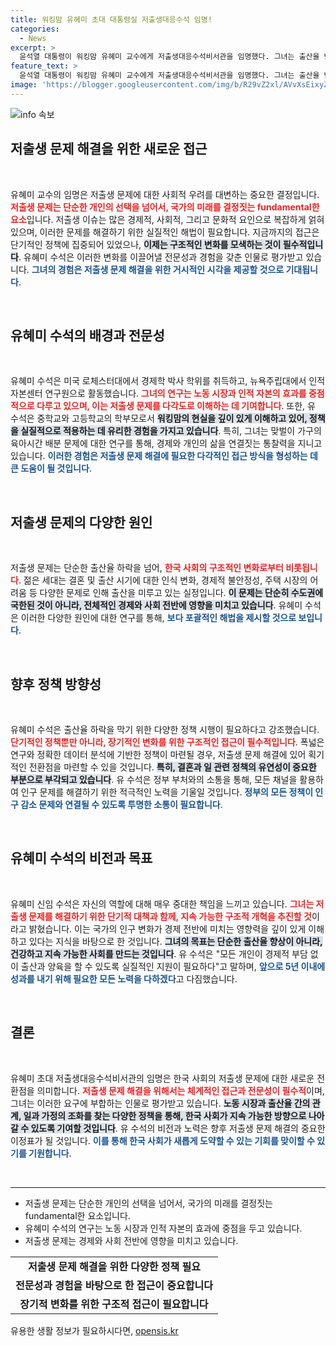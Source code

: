 ```yaml
---
title: 워킹맘 유혜미 초대 대통령실 저출생대응수석 임명!
categories:
  - News
excerpt: >
  윤석열 대통령이 워킹맘 유혜미 교수에게 저출생대응수석비서관을 임명했다. 그녀는 출산율 반등을 목표로 구조적 과제 발굴에 나서며, 정부 부처와 소통해 인구 문제 해결을 위한 혁신적 방안을 제시하겠다고 밝혔다.
feature_text: >
  윤석열 대통령이 워킹맘 유혜미 교수에게 저출생대응수석비서관을 임명했다. 그녀는 출산율 반등을 목표로 구조적 과제 발굴에 나서며, 정부 부처와 소통해 인구 문제 해결을 위한 혁신적 방안을 제시하겠다고 밝혔다.
image: 'https://blogger.googleusercontent.com/img/b/R29vZ2xl/AVvXsEixyZcFfHzMRdzZMjFBmAUKJYCLCGyLL1o632UiGVXcaFdKo_bkvkuCioo0uUKlGfBVcT3P84aROyZIXSBEx3Aw5nCQ3pTgDom1WDC4m8eifvWiAmWEEVb4x6G_l8C0QH225ldMjyaFvpxGEBGNO37VmDTDMHGhJPq73UglMfDca1-0aw/s1600/blogspot.png'
---
```


<p><img src="https://blogger.googleusercontent.com/img/b/R29vZ2xl/AVvXsEixyZcFfHzMRdzZMjFBmAUKJYCLCGyLL1o632UiGVXcaFdKo_bkvkuCioo0uUKlGfBVcT3P84aROyZIXSBEx3Aw5nCQ3pTgDom1WDC4m8eifvWiAmWEEVb4x6G_l8C0QH225ldMjyaFvpxGEBGNO37VmDTDMHGhJPq73UglMfDca1-0aw/s1600/blogspot.png" alt="info 속보" /></p>

<h2 data-ke-size="size26">저출생 문제 해결을 위한 새로운 접근</h2>

<p data-ke-size="size16">&nbsp;</p>

<p>유혜미 교수의 임명은 저출생 문제에 대한 사회적 우려를 대변하는 중요한 결정입니다. <b><span style="color: #ee2323;">저출생 문제는 단순한 개인의 선택을 넘어서, 국가의 미래를 결정짓는 fundamental한 요소</span></b>입니다. 저출생 이슈는 많은 경제적, 사회적, 그리고 문화적 요인으로 복잡하게 얽혀 있으며, 이러한 문제를 해결하기 위한 실질적인 해법이 필요합니다. 지금까지의 접근은 단기적인 정책에 집중되어 있었으나, <b><span style="background-color: #21538527;">이제는 구조적인 변화를 모색하는 것이 필수적입니다</span></b>. 유혜미 수석은 이러한 변화를 이끌어낼 전문성과 경험을 갖춘 인물로 평가받고 있습니다. <b><span style="color: #1a5490;">그녀의 경험은 저출생 문제 해결을 위한 거시적인 시각을 제공할 것으로 기대됩니다</span></b>.</p>

<p data-ke-size="size16">&nbsp;</p>

<h2 data-ke-size="size26">유혜미 수석의 배경과 전문성</h2>

<p data-ke-size="size16">&nbsp;</p>

<p>유혜미 수석은 미국 로체스터대에서 경제학 박사 학위를 취득하고, 뉴욕주립대에서 인적자본센터 연구원으로 활동했습니다. <b><span style="color: #ee2323;">그녀의 연구는 노동 시장과 인적 자본의 효과를 중점적으로 다루고 있으며, 이는 저출생 문제를 다각도로 이해하는 데 기여합니다</span></b>. 또한, 유 수석은 중학교와 고등학교의 학부모로서 <b><span style="background-color: #21538527;">워킹맘의 현실을 깊이 있게 이해하고 있어, 정책을 실질적으로 적용하는 데 유리한 경험을 가지고 있습니다</span></b>. 특히, 그녀는 맞벌이 가구의 육아시간 배분 문제에 대한 연구를 통해, 경제와 개인의 삶을 연결짓는 통찰력을 지니고 있습니다. <b><span style="color: #1a5490;">이러한 경험은 저출생 문제 해결에 필요한 다각적인 접근 방식을 형성하는 데 큰 도움이 될 것입니다</span></b>.</p>

<p data-ke-size="size16">&nbsp;</p>

<h2 data-ke-size="size26">저출생 문제의 다양한 원인</h2>

<p data-ke-size="size16">&nbsp;</p>

<p>저출생 문제는 단순한 출산율 하락을 넘어, <b><span style="color: #ee2323;">한국 사회의 구조적인 변화로부터 비롯됩니다</span></b>. 젊은 세대는 결혼 및 출산 시기에 대한 인식 변화, 경제적 불안정성, 주택 시장의 어려움 등 다양한 문제로 인해 출산을 미루고 있는 실정입니다. <b><span style="background-color: #21538527;">이 문제는 단순히 수도권에 국한된 것이 아니라, 전체적인 경제와 사회 전반에 영향을 미치고 있습니다</span></b>. 유혜미 수석은 이러한 다양한 원인에 대한 연구를 통해, <b><span style="color: #1a5490;">보다 포괄적인 해법을 제시할 것으로 보입니다</span></b>.</p>

<p data-ke-size="size16">&nbsp;</p>

<h2 data-ke-size="size26">향후 정책 방향성</h2>

<p data-ke-size="size16">&nbsp;</p>

<p>유혜미 수석은 출산율 하락을 막기 위한 다양한 정책 시행이 필요하다고 강조했습니다. <b><span style="color: #ee2323;">단기적인 정책뿐만 아니라, 장기적인 변화를 위한 구조적인 접근이 필수적입니다</span></b>. 폭넓은 연구와 정확한 데이터 분석에 기반한 정책이 마련될 경우, 저출생 문제 해결에 있어 획기적인 전환점을 마련할 수 있을 것입니다. <b><span style="background-color: #21538527;">특히, 결혼과 일 관련 정책의 유연성이 중요한 부분으로 부각되고 있습니다</span></b>. 유 수석은 정부 부처와의 소통을 통해, 모든 채널을 활용하여 인구 문제를 해결하기 위한 적극적인 노력을 기울일 것입니다. <b><span style="color: #1a5490;">정부의 모든 정책이 인구 감소 문제와 연결될 수 있도록 투명한 소통이 필요합니다</span></b>.</p>

<p data-ke-size="size16">&nbsp;</p>

<h2 data-ke-size="size26">유혜미 수석의 비전과 목표</h2>

<p data-ke-size="size16">&nbsp;</p>

<p>유혜미 신임 수석은 자신의 역할에 대해 매우 중대한 책임을 느끼고 있습니다. <b><span style="color: #ee2323;">그녀는 저출생 문제를 해결하기 위한 단기적 대책과 함께, 지속 가능한 구조적 개혁을 추진할 것</span></b>이라고 밝혔습니다. 이는 국가의 인구 변화가 경제 전반에 미치는 영향력을 깊이 있게 이해하고 있다는 지식을 바탕으로 한 것입니다. <b><span style="background-color: #21538527;">그녀의 목표는 단순한 출산율 향상이 아니라, 건강하고 지속 가능한 사회를 만드는 것입니다</span></b>. 유 수석은 "모든 개인이 경제적 부담 없이 출산과 양육을 할 수 있도록 실질적인 지원이 필요하다"고 말하며, <b><span style="color: #1a5490;">앞으로 5년 이내에 성과를 내기 위해 필요한 모든 노력을 다하겠다</span></b>고 다짐했습니다.</p>

<p data-ke-size="size16">&nbsp;</p>

<h2 data-ke-size="size26">결론</h2>

<p data-ke-size="size16">&nbsp;</p>

<p>유혜미 초대 저출생대응수석비서관의 임명은 한국 사회의 저출생 문제에 대한 새로운 전환점을 의미합니다. <b><span style="color: #ee2323;">저출생 문제 해결을 위해서는 체계적인 접근과 전문성이 필수적</span></b>이며, 그녀는 이러한 요구에 부합하는 인물로 평가받고 있습니다. <b><span style="background-color: #21538527;">노동 시장과 출산율 간의 관계, 일과 가정의 조화를 찾는 다양한 정책을 통해, 한국 사회가 지속 가능한 방향으로 나아갈 수 있도록 기여할 것입니다</span></b>. 유 수석의 비전과 노력은 향후 저출생 문제 해결의 중요한 이정표가 될 것입니다. <b><span style="color: #1a5490;">이를 통해 한국 사회가 새롭게 도약할 수 있는 기회를 맞이할 수 있기를 기원합니다</span></b>.</p>

<p data-ke-size="size16">&nbsp;</p>

<hr/>

<ul>
<li>저출생 문제는 단순한 개인의 선택을 넘어서, 국가의 미래를 결정짓는 fundamental한 요소입니다.</li>
<li>유혜미 수석의 연구는 노동 시장과 인적 자본의 효과에 중점을 두고 있습니다.</li>
<li>저출생 문제는 경제와 사회 전반에 영향을 미치고 있습니다.</li>
</ul>

<table>
<tr>
<td style="text-align: center; height: 17px;"><b>저출생 문제 해결을 위한 다양한 정책 필요</b></td>
</tr>
<tr>
<td style="text-align: center; height: 17px;"><b>전문성과 경험을 바탕으로 한 접근이 중요합니다</b></td>
</tr>
<tr>
<td style="text-align: center; height: 17px;"><b>장기적 변화를 위한 구조적 접근이 필요합니다</b></td>
</tr>
</table>
유용한 생활 정보가 필요하시다면, <a href="https://opensis.kr" rel="dofollow">opensis.kr</a>


